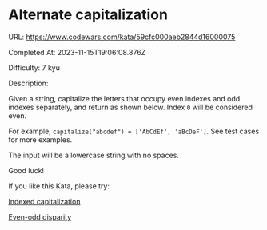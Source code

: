 # Alternate capitalization

URL: https://www.codewars.com/kata/59cfc000aeb2844d16000075

Completed At: 2023-11-15T19:06:08.876Z

Difficulty: 7 kyu

Description:

Given a string, capitalize the letters that occupy even indexes and odd indexes separately, and return as shown below. Index `0` will be considered even.

For example, `capitalize("abcdef") = ['AbCdEf', 'aBcDeF']`. See test cases for more examples.

The input will be a lowercase string with no spaces.

Good luck!

If you like this Kata, please try: 

[Indexed capitalization](https://www.codewars.com/kata/59cfc09a86a6fdf6df0000f1)

[Even-odd disparity](https://www.codewars.com/kata/59c62f1bdcc40560a2000060)